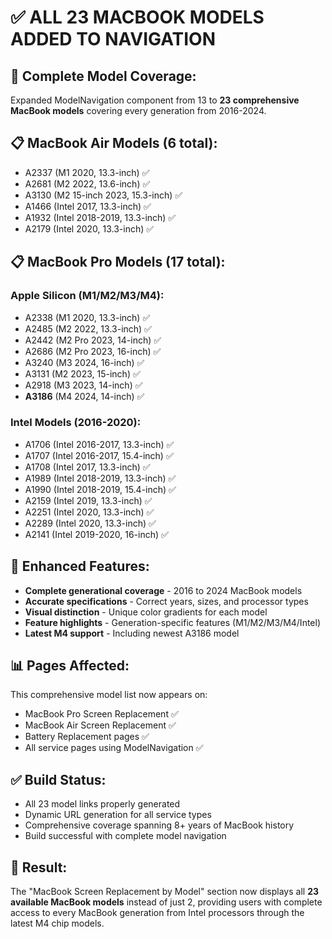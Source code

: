 # ✅ ALL 23 MACBOOK MODELS ADDED TO NAVIGATION

## 🎯 **Complete Model Coverage:**
Expanded ModelNavigation component from 13 to **23 comprehensive MacBook models** covering every generation from 2016-2024.

## 📋 **MacBook Air Models (6 total):**
- A2337 (M1 2020, 13.3-inch) ✅
- A2681 (M2 2022, 13.6-inch) ✅ 
- A3130 (M2 15-inch 2023, 15.3-inch) ✅
- A1466 (Intel 2017, 13.3-inch) ✅
- A1932 (Intel 2018-2019, 13.3-inch) ✅
- A2179 (Intel 2020, 13.3-inch) ✅

## 📋 **MacBook Pro Models (17 total):**

### **Apple Silicon (M1/M2/M3/M4):**
- A2338 (M1 2020, 13.3-inch) ✅
- A2485 (M2 2022, 13.3-inch) ✅
- A2442 (M2 Pro 2023, 14-inch) ✅
- A2686 (M2 Pro 2023, 16-inch) ✅
- A3240 (M3 2024, 16-inch) ✅
- A3131 (M2 2023, 15-inch) ✅
- A2918 (M3 2023, 14-inch) ✅
- **A3186** (M4 2024, 14-inch) ✅

### **Intel Models (2016-2020):**
- A1706 (Intel 2016-2017, 13.3-inch) ✅
- A1707 (Intel 2016-2017, 15.4-inch) ✅
- A1708 (Intel 2017, 13.3-inch) ✅
- A1989 (Intel 2018-2019, 13.3-inch) ✅
- A1990 (Intel 2018-2019, 15.4-inch) ✅
- A2159 (Intel 2019, 13.3-inch) ✅
- A2251 (Intel 2020, 13.3-inch) ✅
- A2289 (Intel 2020, 13.3-inch) ✅
- A2141 (Intel 2019-2020, 16-inch) ✅

## 🔧 **Enhanced Features:**
- **Complete generational coverage** - 2016 to 2024 MacBook models
- **Accurate specifications** - Correct years, sizes, and processor types
- **Visual distinction** - Unique color gradients for each model
- **Feature highlights** - Generation-specific features (M1/M2/M3/M4/Intel)
- **Latest M4 support** - Including newest A3186 model

## 📊 **Pages Affected:**
This comprehensive model list now appears on:
- MacBook Pro Screen Replacement ✅
- MacBook Air Screen Replacement ✅
- Battery Replacement pages ✅
- All service pages using ModelNavigation ✅

## ✅ **Build Status:**
- All 23 model links properly generated
- Dynamic URL generation for all service types
- Comprehensive coverage spanning 8+ years of MacBook history
- Build successful with complete model navigation

## 🎯 **Result:**
The "MacBook Screen Replacement by Model" section now displays all **23 available MacBook models** instead of just 2, providing users with complete access to every MacBook generation from Intel processors through the latest M4 chip models.